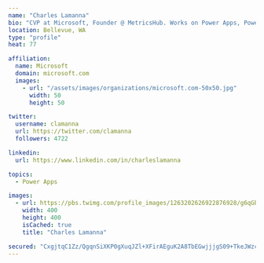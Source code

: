 ```yaml
---
name: "Charles Lamanna"
bio: "CVP at Microsoft, Founder @ MetricsHub. Works on Power Apps, Power Automate, Power Virtual Agent, Common Data Service and Dynamics 365."
location: Bellevue, WA
type: "profile"
heat: 77

affiliation:
  name: Microsoft
  domain: microsoft.com
  images:
    - url: "/assets/images/organizations/microsoft.com-50x50.jpg"
      width: 50
      height: 50

twitter:
  username: clamanna
  url: https://twitter.com/clamanna
  followers: 4722

linkedin:
  url: https://www.linkedin.com/in/charleslamanna

topics:
  - Power Apps

images:
  - url: https://pbs.twimg.com/profile_images/1263202626922876928/g6qGbHZ-_400x400.jpg
    width: 400
    height: 400
    isCached: true
    title: "Charles Lamanna"

secured: "CxgjtqC1Zz/QgqnSiXKP0gXuqJZl+XFirAEguK2A8TbEGwjjjgS09+TkeJWzcCGPJhlyZsKsjm0QBQrLLqRCJ2SjqRJ7cLw5h6NpTr7o2x9PJB/vg3X4GxB8ATuwI5fk28LPi/DSoEHEJ3uyy/g2POs179W1VBtjGnPLGyAwHSCCO1r7iuThgtzlbFvNv0THw/QdSmUKtDkM4nEu1pE+2v2+9x0TAoGYAkZX2fzVYT6SIg2Hq+5BRhcAWAG0868QAOUWR8fTO2+kJLqwQJy9B0ou2C4zqj1cqKThI0b4VLQX/XTiHJDuFniFL4OFGk2sSpoLQ/iBrv1Ry74TmUwi3yGMAG1DNQsDDQaJDCrXThzhDJXuJV+TkbkeHSPsAp02GbHBxoE0nfWVQGKERpuwHLxXMBM57wky7Pp1+6KXuJE=;PZHTuQuzGUQSsrzH7JkGtA=="
---
```


